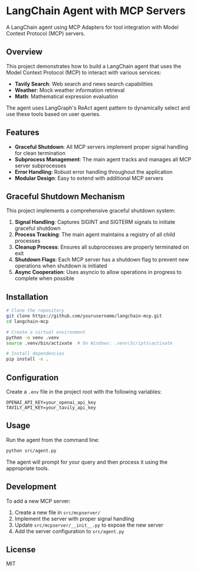 # LangChain Agent with MCP Servers

A LangChain agent using MCP Adapters for tool integration with Model Context Protocol (MCP) servers.

## Overview

This project demonstrates how to build a LangChain agent that uses the Model Context Protocol (MCP) to interact with various services:

- **Tavily Search**: Web search and news search capabilities
- **Weather**: Mock weather information retrieval
- **Math**: Mathematical expression evaluation

The agent uses LangGraph's ReAct agent pattern to dynamically select and use these tools based on user queries.

## Features

- **Graceful Shutdown**: All MCP servers implement proper signal handling for clean termination
- **Subprocess Management**: The main agent tracks and manages all MCP server subprocesses
- **Error Handling**: Robust error handling throughout the application
- **Modular Design**: Easy to extend with additional MCP servers

## Graceful Shutdown Mechanism

This project implements a comprehensive graceful shutdown system:

1. **Signal Handling**: Captures SIGINT and SIGTERM signals to initiate graceful shutdown
2. **Process Tracking**: The main agent maintains a registry of all child processes
3. **Cleanup Process**: Ensures all subprocesses are properly terminated on exit
4. **Shutdown Flags**: Each MCP server has a shutdown flag to prevent new operations when shutdown is initiated
5. **Async Cooperation**: Uses asyncio to allow operations in progress to complete when possible

## Installation

```bash
# Clone the repository
git clone https://github.com/yourusername/langchain-mcp.git
cd langchain-mcp

# Create a virtual environment
python -m venv .venv
source .venv/bin/activate  # On Windows: .venv\Scripts\activate

# Install dependencies
pip install -e .
```

## Configuration

Create a `.env` file in the project root with the following variables:

```
OPENAI_API_KEY=your_openai_api_key
TAVILY_API_KEY=your_tavily_api_key
```

## Usage

Run the agent from the command line:

```bash
python src/agent.py
```

The agent will prompt for your query and then process it using the appropriate tools.

## Development

To add a new MCP server:

1. Create a new file in `src/mcpserver/`
2. Implement the server with proper signal handling
3. Update `src/mcpserver/__init__.py` to expose the new server
4. Add the server configuration to `src/agent.py`

## License

MIT 